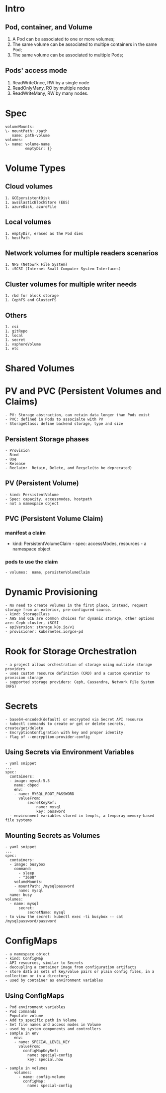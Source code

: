 # Intro
## Pod, container, and Volume
  1. A Pod can be associated to one or more volumes;
  2. The same volume can be associated to multipe containers in the same Pod;
  3. The same volume can be associated to multiple Pods;
## Pods' access mode
  1. ReadWriteOnce, RW by a single node
  2. ReadOnlyMany,  RO by multiple nodes
  3. ReadWriteMany, RW by many nodes.

# Spec
    volumeMounts:  
    \- mountPath: /path  
       name: path-volume  
    volumes:  
    \- name: volume-name  
             emptyDir: {}  
          
# Volume Types
## Cloud volumes
    1. GCEpersistentDisk
    1. awsElasticBlockStore (EBS)
    1. azureDisk, azureFile
    
## Local volumes
    1. emptyDir, erased as the Pod dies
    1. hostPath
    
## Network volumes for multiple readers scenarios
    1. NFS (Netowrk File System)
    1. iSCSI (Internet Small Computer System Interfaces)

## Cluster volumes for multiple writer needs
    1. rbd for block storage
    1. CephFS and GlusterFS

## Others
    1. csi
    1. gitRepo
    1. local
    1. secret
    1. vsphereVolume
    1. etc

# Shared Volumes
# PV and PVC (Persistent Volumes and Claims)
    - PV: Storage abstraction, can retain data longer than Pods exist
    - PVC: defined in Pods to associalte with PV
    - StorageClass: define backend storage, type and size
## Persistent Storage phases
    - Provision
    - Bind
    - Use
    - Release
    - Reclaim:  Retain, Delete, and Recycle(to be deprecated)
    
## PV (Persistent Volume)
    - kind: PersistentVolume
    - Spec: capacity, accessmodes, hostpath
    - not a namespace object

## PVC (Persistent Volume Claim)
  ### manifest a claim
   - kind: PersistentVolumeClaim
    - spec: accessModes, resources
    - a namespace object
  ### pods to use the claim
    - volumes:  name, persistenVolumeClaim
    
# Dynamic Provisioning
    - No need to create volumes in the first place, instead, request storage from an exterior, pre-configured source.
    - kind: StorageClass
    - AWS and GCE are common choices for dynamic storage, other options are: Ceph cluster, iSCSI
    - apiVersion: storage.k8s.io/v1
    - provisioner: kubernetes.io/gce-pd
    
# Rook for Storage Orchestration
    - a project allows orchestration of storage using multiple storage providers
    - uses custom resource definition (CRD) and a custom operatior to provision storage
    - supported storage providers: Ceph, Cassandra, Network File System (NFS)
    
# Secrets
    - base64-encoded(default) or encrypted via Secret API resource
    - kubectl commands to create or get or delete secrets,  create/get/delete
    - EncryptionConfigration with key and proper identity
    - flag of --encryption-provider-config 

## Using Secrets via Environment Variables
    - yaml snippet
    ...
    spec:
      containers:
      - image: mysql:5.5
        name: dbpod
        env:
        - name: MYSQL_ROOT_PASSWORD
          valueFrom:
              secretKeyRef:
                  name: mysql
                  key: password 
      - environment variables stored in tempfs, a temporay memory-based file systems          
## Mounting Secrets as Volumes
    - yaml snippet
    ...
    spec:
      containers:
      - image: busybox
        command:
          - sleep
          - "3600"
        volumeMounts:
        - mountPath: /mysqlpassword
          name: mysql
      name: busy
    volumes:
      - name: mysql
          secret:
              secretName: mysql
    - to view the secret: kubectl exec -ti busybox -- cat /mysqlpassword/password

# ConfigMaps
    - a namespace object
    - kind: ConfigMap
    - API resources, similar to Secrets
    - decoupling a container image from configuration artifacts
    - store data as sets of key/value pairs or plain config files, in a collection or in a directory;
    - used by container as environment variables
## Using ConfigMaps
    - Pod environment variables
    - Pod commands
    - Populate volume
    - Add to specific path in Volume
    - Set file names and access modes in Volume
    - used by system components and controllers
    - sample in env
        env:
        - name: SPECIAL_LEVEL_KEY
          valueFrom:
            configMapKeyRef:
              name: special-config
              key: special.how
      
    - sample in volumes
        volumes:
          - name: config-volume
            configMap:
              name: special-config

